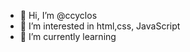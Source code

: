 - 👋 Hi, I’m @ccyclos
- 👀 I’m interested in html,css, JavaScript
- 🌱 I’m currently learning 

<!---
ccyclos/ccyclos is a ✨ special ✨ repository because its `README.md` (this file) appears on your GitHub profile.
You can click the Preview link to take a look at your changes.
--->
